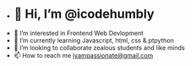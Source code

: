 - <h1 align to center> 👋 Hi, I’m @icodehumbly</h1> 
- 👀 I’m interested in Frontend Web Devlopment
- 🌱 I’m currently learning Javascript, html, css & ptpython 
- 💞️ I’m looking to collaborate zealous students and like minds
- 📫 How to reach me iyampassionate@gmail.com

<!---
icodehumbly/icodehumbly is a ✨ special ✨ repository because its `README.md` (this file) appears on your GitHub profile.
You can click the Preview link to take a look at your changes.
--->
